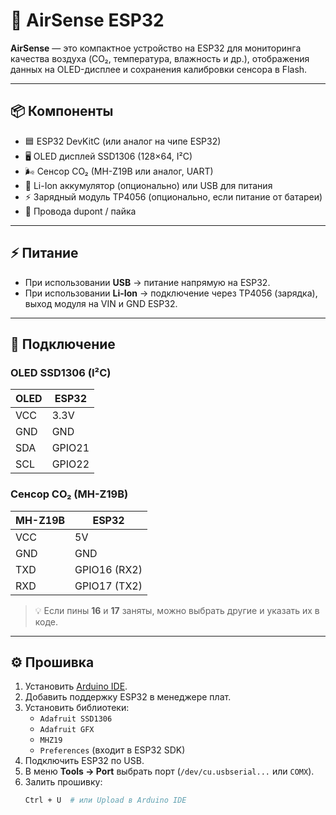 # 🌿 AirSense ESP32

**AirSense** — это компактное устройство на ESP32 для мониторинга качества воздуха (CO₂, температура, влажность и др.), отображения данных на OLED-дисплее и сохранения калибровки сенсора в Flash.

---

## 📦 Компоненты

- 🟦 ESP32 DevKitC (или аналог на чипе ESP32)  
- 🖥️ OLED дисплей SSD1306 (128×64, I²C)  
- 🌬️ Сенсор CO₂ (MH-Z19B или аналог, UART)  
- 🔋 Li-Ion аккумулятор (опционально) или USB для питания  
- ⚡ Зарядный модуль TP4056 (опционально, если питание от батареи)  
- 🔌 Провода dupont / пайка  

---

## ⚡ Питание

- При использовании **USB** → питание напрямую на ESP32.  
- При использовании **Li-Ion** → подключение через TP4056 (зарядка), выход модуля на VIN и GND ESP32.  

---

## 🔌 Подключение

### OLED SSD1306 (I²C)

| OLED | ESP32 |
|------|-------|
| VCC  | 3.3V  |
| GND  | GND   |
| SDA  | GPIO21 |
| SCL  | GPIO22 |

### Сенсор CO₂ (MH-Z19B)

| MH-Z19B | ESP32 |
|---------|-------|
| VCC     | 5V    |
| GND     | GND   |
| TXD     | GPIO16 (RX2) |
| RXD     | GPIO17 (TX2) |

> 💡 Если пины **16** и **17** заняты, можно выбрать другие и указать их в коде.  

---

## ⚙️ Прошивка

1. Установить [Arduino IDE](https://www.arduino.cc/en/software).  
2. Добавить поддержку ESP32 в менеджере плат.  
3. Установить библиотеки:  
   - `Adafruit SSD1306`  
   - `Adafruit GFX`  
   - `MHZ19`  
   - `Preferences` (входит в ESP32 SDK)  
4. Подключить ESP32 по USB.  
5. В меню **Tools → Port** выбрать порт (`/dev/cu.usbserial...` или `COMX`).  
6. Залить прошивку:  
   ```bash
   Ctrl + U  # или Upload в Arduino IDE